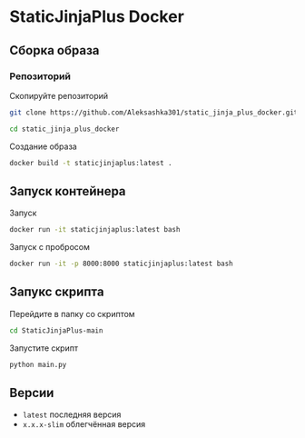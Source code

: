 # StaticJinjaPlus Docker

## Сборка образа

### Репозиторий

Скопируйте репозиторий
```bash
git clone https://github.com/Aleksashka301/static_jinja_plus_docker.git
```
```bash
cd static_jinja_plus_docker
```

Создание образа
```bash
docker build -t staticjinjaplus:latest .
```

## Запуск контейнера

Запуск
```bash
docker run -it staticjinjaplus:latest bash
```

Запуск с пробросом
```bash
docker run -it -p 8000:8000 staticjinjaplus:latest bash
```
## Запукс скрипта

Перейдите в папку со скриптом
```bash
cd StaticJinjaPlus-main
```

Запустите скрипт
```python
python main.py
```

## Версии
- `latest` последняя версия
- `x.x.x-slim` облегчённая версия
